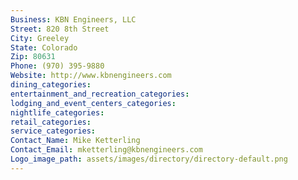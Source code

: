 ```yaml
---
Business: KBN Engineers, LLC
Street: 820 8th Street
City: Greeley
State: Colorado
Zip: 80631
Phone: (970) 395-9880
Website: http://www.kbnengineers.com
dining_categories: 
entertainment_and_recreation_categories: 
lodging_and_event_centers_categories: 
nightlife_categories: 
retail_categories: 
service_categories: 
Contact_Name: Mike Ketterling
Contact_Email: mketterling@kbnengineers.com
Logo_image_path: assets/images/directory/directory-default.png
---
```

